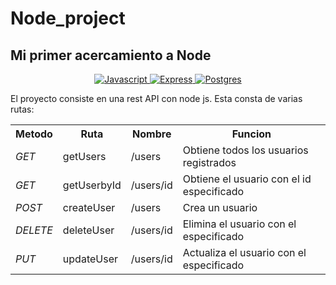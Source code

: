 # Node_project
## Mi primer acercamiento a Node

<p align="center">
    <a href="#">
        <img src="https://img.shields.io/badge/javascript-%23323330.svg?style=for-the-badge&logo=javascript&logoColor=%23F7DF1E" alt="Javascript" />
    </a>
    <a href="#">
        <img src="https://img.shields.io/badge/express.js-%23404d59.svg?style=for-the-badge&logo=express&logoColor=%2361DAFB" alt="Express" />
    </a>
    <a href="#">
        <img src="https://img.shields.io/badge/postgres-%23316192.svg?style=for-the-badge&logo=postgresql&logoColor=white" alt="Postgres" />
    </a>
</p>
El proyecto consiste en una rest API con node js. Esta consta de varias rutas:
<table style="width:100%">
    <tr>
        <th>Metodo</th>
        <th>Ruta</th>
        <th>Nombre</th>
        <th>Funcion</th>
    </tr>
    <tr>
        <td><em>GET</em></td>
        <td>getUsers</td>
        <td>/users</td>
        <td>Obtiene todos los usuarios registrados</td>
    </tr>
    <tr>
        <td><em>GET</em></td>
        <td>getUserbyId</td>
        <td>/users/id</td>
        <td>Obtiene el usuario con el id especificado</td>
    </tr>
    <tr>
        <td><em>POST</em></td>
        <td>createUser</td>
        <td>/users</td>
        <td>Crea un usuario</td>
    </tr>
    <tr>
        <td><em>DELETE</em></td>
        <td>deleteUser</td>
        <td>/users/id</td>
        <td>Elimina el usuario con el especificado</td>
    </tr>
    <tr>
        <td><em>PUT</em></td>
        <td>updateUser</td>
        <td>/users/id</td>
        <td>Actualiza el usuario con el especificado</td>
    </tr>
</table>